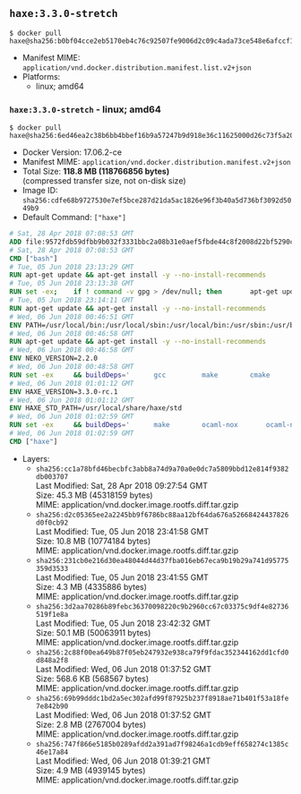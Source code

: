 ## `haxe:3.3.0-stretch`

```console
$ docker pull haxe@sha256:b0bf04cce2eb5170eb4c76c92507fe9006d2c09c4ada73ce548e6afccf10dc95
```

-	Manifest MIME: `application/vnd.docker.distribution.manifest.list.v2+json`
-	Platforms:
	-	linux; amd64

### `haxe:3.3.0-stretch` - linux; amd64

```console
$ docker pull haxe@sha256:6ed46ea2c38b6bb4bbef16b9a57247b9d918e36c11625000d26c73f5a2045051
```

-	Docker Version: 17.06.2-ce
-	Manifest MIME: `application/vnd.docker.distribution.manifest.v2+json`
-	Total Size: **118.8 MB (118766856 bytes)**  
	(compressed transfer size, not on-disk size)
-	Image ID: `sha256:cdfe68b9727530e7ef5bce287d21da5ac1826e96f3b40a5d736bf3092d5049b9`
-	Default Command: `["haxe"]`

```dockerfile
# Sat, 28 Apr 2018 07:08:53 GMT
ADD file:9572fdb59dfbb9b032f3331bbc2a08b31e0aef5fbde44c8f2008d22bf5290cf2 in / 
# Sat, 28 Apr 2018 07:08:53 GMT
CMD ["bash"]
# Tue, 05 Jun 2018 23:13:29 GMT
RUN apt-get update && apt-get install -y --no-install-recommends 		ca-certificates 		curl 		netbase 		wget 	&& rm -rf /var/lib/apt/lists/*
# Tue, 05 Jun 2018 23:13:38 GMT
RUN set -ex; 	if ! command -v gpg > /dev/null; then 		apt-get update; 		apt-get install -y --no-install-recommends 			gnupg 			dirmngr 		; 		rm -rf /var/lib/apt/lists/*; 	fi
# Tue, 05 Jun 2018 23:14:11 GMT
RUN apt-get update && apt-get install -y --no-install-recommends 		bzr 		git 		mercurial 		openssh-client 		subversion 				procps 	&& rm -rf /var/lib/apt/lists/*
# Wed, 06 Jun 2018 00:46:51 GMT
ENV PATH=/usr/local/bin:/usr/local/sbin:/usr/local/bin:/usr/sbin:/usr/bin:/sbin:/bin
# Wed, 06 Jun 2018 00:46:58 GMT
RUN apt-get update && apt-get install -y --no-install-recommends 		libgc1c2 		zlib1g 		libpcre3 	&& rm -rf /var/lib/apt/lists/*
# Wed, 06 Jun 2018 00:46:58 GMT
ENV NEKO_VERSION=2.2.0
# Wed, 06 Jun 2018 00:48:58 GMT
RUN set -ex 	&& buildDeps=' 		gcc 		make 		cmake 		libgc-dev 		libssl-dev 		libpcre3-dev 		zlib1g-dev 		apache2-dev 		libmariadb-client-lgpl-dev-compat 		libsqlite3-dev 		libmbedtls-dev 		libgtk2.0-dev 	' 	&& apt-get update && apt-get install -y $buildDeps --no-install-recommends && rm -rf /var/lib/apt/lists/* 		&& wget -O neko.tar.gz "https://github.com/HaxeFoundation/neko/archive/v2-2-0/neko-2.2.0.tar.gz" 	&& echo "cf101ca05db6cb673504efe217d8ed7ab5638f30e12c5e3095f06fa0d43f64e3 *neko.tar.gz" | sha256sum -c - 	&& mkdir -p /usr/src/neko 	&& tar -xC /usr/src/neko --strip-components=1 -f neko.tar.gz 	&& rm neko.tar.gz 	&& cd /usr/src/neko 	&& cmake -DRELOCATABLE=OFF . 	&& make 	&& make install 		&& apt-get purge -y --auto-remove $buildDeps 	&& rm -rf /usr/src/neko ~/.cache
# Wed, 06 Jun 2018 01:01:12 GMT
ENV HAXE_VERSION=3.3.0-rc.1
# Wed, 06 Jun 2018 01:01:12 GMT
ENV HAXE_STD_PATH=/usr/local/share/haxe/std
# Wed, 06 Jun 2018 01:02:59 GMT
RUN set -ex 	&& buildDeps=' 		make 		ocaml-nox 		ocaml-native-compilers 		camlp4 		ocaml-findlib 		zlib1g-dev 		libpcre3-dev 		libxml-light-ocaml-dev 			' 	&& git clone --recursive --depth 1 --branch 3.3.0-rc1 "https://github.com/HaxeFoundation/haxe.git" /usr/src/haxe 	&& cd /usr/src/haxe 	&& apt-get update && apt-get install -y $buildDeps --no-install-recommends 			&& make all tools 	&& mkdir -p /usr/local/bin 	&& cp haxe haxelib /usr/local/bin 	&& mkdir -p $HAXE_STD_PATH 	&& cp -r std/* $HAXE_STD_PATH 	&& mkdir -p /haxelib 	&& cd / && haxelib setup /haxelib 			&& rm -rf /var/lib/apt/lists/* 	&& apt-get purge -y --auto-remove $buildDeps 	&& rm -rf /usr/src/haxe ~/.cache
# Wed, 06 Jun 2018 01:02:59 GMT
CMD ["haxe"]
```

-	Layers:
	-	`sha256:cc1a78bfd46becbfc3abb8a74d9a70a0e0dc7a5809bbd12e814f9382db003707`  
		Last Modified: Sat, 28 Apr 2018 09:27:54 GMT  
		Size: 45.3 MB (45318159 bytes)  
		MIME: application/vnd.docker.image.rootfs.diff.tar.gzip
	-	`sha256:d2c05365ee2a2245bb9f6786bc88aa12bf64da676a52668424437826d0f0cb92`  
		Last Modified: Tue, 05 Jun 2018 23:41:58 GMT  
		Size: 10.8 MB (10774184 bytes)  
		MIME: application/vnd.docker.image.rootfs.diff.tar.gzip
	-	`sha256:231cb0e216d30ea48044d44d37fba016eb67eca9b19b29a741d95775359d3533`  
		Last Modified: Tue, 05 Jun 2018 23:41:55 GMT  
		Size: 4.3 MB (4335886 bytes)  
		MIME: application/vnd.docker.image.rootfs.diff.tar.gzip
	-	`sha256:3d2aa70286b89febc36370098220c9b2960cc67c03375c9df4e82736519f1e8a`  
		Last Modified: Tue, 05 Jun 2018 23:42:32 GMT  
		Size: 50.1 MB (50063911 bytes)  
		MIME: application/vnd.docker.image.rootfs.diff.tar.gzip
	-	`sha256:2c88f00ea649b87f05eb247932e938ca79f9fdac352344162dd1cfd0d848a2f8`  
		Last Modified: Wed, 06 Jun 2018 01:37:52 GMT  
		Size: 568.6 KB (568567 bytes)  
		MIME: application/vnd.docker.image.rootfs.diff.tar.gzip
	-	`sha256:69b99dddc1bd2a5ec302afd99f87925b237f8918ae71b401f53a18fe7e842b90`  
		Last Modified: Wed, 06 Jun 2018 01:37:52 GMT  
		Size: 2.8 MB (2767004 bytes)  
		MIME: application/vnd.docker.image.rootfs.diff.tar.gzip
	-	`sha256:747f866e5185b0289afdd2a391ad7f98246a1cdb9eff658274c1385c46e17a84`  
		Last Modified: Wed, 06 Jun 2018 01:39:21 GMT  
		Size: 4.9 MB (4939145 bytes)  
		MIME: application/vnd.docker.image.rootfs.diff.tar.gzip
